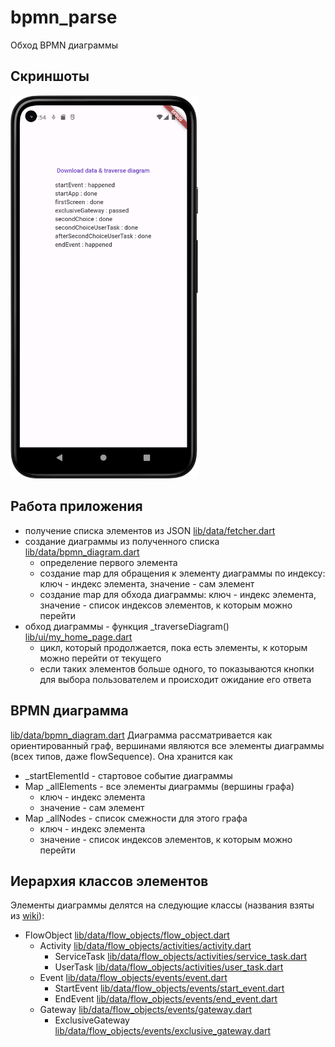 # bpmn_parse

Обход BPMN диаграммы

## Скриншоты

<img src="assets/varsStorage.png" width="300">

## Работа приложения

- получение списка элементов из JSON [lib/data/fetcher.dart](lib/data/fetcher.dart)
- создание диаграммы из полученного списка [lib/data/bpmn_diagram.dart](lib/data/bpmn_diagram.dart)
  - определение первого элемента
  - создание map для обращения к элементу диаграммы по индексу: ключ - индекс элемента, значение - сам элемент
  - создание map для обхода диаграммы: ключ - индекс элемента, значение - список индексов элементов, к которым можно перейти
- обход диаграммы - функция _traverseDiagram() [lib/ui/my_home_page.dart](lib/ui/my_home_page.dart)
  - цикл, который продолжается, пока есть элементы, к которым можно перейти от текущего
  - если таких элементов больше одного, то показываются кнопки для выбора пользователем и происходит ожидание его ответа

## BPMN диаграмма

[lib/data/bpmn_diagram.dart](lib/data/bpmn_diagram.dart)
Диаграмма рассматривается как ориентированный граф, вершинами являются все элементы диаграммы (всех типов, даже flowSequence).
Она хранится как
- _startElementId - стартовое событие диаграммы
- Map _allElements - все элементы диаграммы (вершины графа)
  - ключ - индекс элемента
  - значение - сам элемент
- Map _allNodes - список смежности для этого графа
  - ключ - индекс элемента
  - значение - список индексов элементов, к которым можно перейти

## Иерархия классов элементов

Элементы диаграммы делятся на следующие классы (названия взяты из [wiki](https://en.wikipedia.org/wiki/Business_Process_Model_and_Notation#Flow_objects_and_connecting_objects)):
- FlowObject [lib/data/flow_objects/flow_object.dart](lib/data/flow_objects/flow_object.dart)
  - Activity [lib/data/flow_objects/activities/activity.dart](lib/data/flow_objects/activities/activity.dart)
    - ServiceTask [lib/data/flow_objects/activities/service_task.dart](lib/data/flow_objects/activities/service_task.dart)
    - UserTask [lib/data/flow_objects/activities/user_task.dart](lib/data/flow_objects/activities/user_task.dart)
  - Event [lib/data/flow_objects/events/event.dart](lib/data/flow_objects/events/event.dart)
    - StartEvent [lib/data/flow_objects/events/start_event.dart](lib/data/flow_objects/events/start_event.dart)
    - EndEvent [lib/data/flow_objects/events/end_event.dart](lib/data/flow_objects/events/end_event.dart)
  - Gateway [lib/data/flow_objects/events/gateway.dart](lib/data/flow_objects/events/gateway.dart)
    - ExclusiveGateway [lib/data/flow_objects/events/exclusive_gateway.dart](lib/data/flow_objects/events/exclusive_gateway.dart)